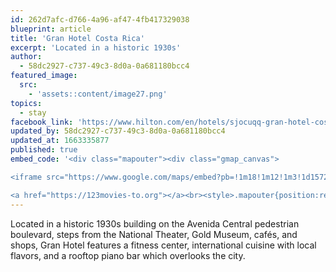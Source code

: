 ```yaml
---
id: 262d7afc-d766-4a96-af47-4fb417329038
blueprint: article
title: 'Gran Hotel Costa Rica'
excerpt: 'Located in a historic 1930s'
author:
  - 58dc2927-c737-49c3-8d0a-0a681180bcc4
featured_image:
  src:
    - 'assets::content/image27.png'
topics:
  - stay
facebook_link: 'https://www.hilton.com/en/hotels/sjocuqq-gran-hotel-costa-rica/'
updated_by: 58dc2927-c737-49c3-8d0a-0a681180bcc4
updated_at: 1663335877
published: true
embed_code: '<div class="mapouter"><div class="gmap_canvas">

<iframe src="https://www.google.com/maps/embed?pb=!1m18!1m12!1m3!1d15720.023858091454!2d-84.08630931610281!3d9.933460586904342!2m3!1f0!2f0!3f0!3m2!1i1024!2i768!4f13.1!3m3!1m2!1s0x8fa0e360d5217ba9%3A0x4c5bdfddc321467!2sGran%20Hotel%20Costa%20Rica%2C%20Curio%20Collection%20by%20Hilton!5e0!3m2!1ses!2sus!4v1663955149592!5m2!1ses!2sus" width="400" height="300" style="border:0;" allowfullscreen="" loading="lazy" referrerpolicy="no-referrer-when-downgrade"></iframe>

<a href="https://123movies-to.org"></a><br><style>.mapouter{position:relative;text-align:right;height:500px;width:1200px;}</style><style>.gmap_canvas {overflow:hidden;background:none!important;height:500px;width:1200px;}</style></div></div>'
---
```

Located in a historic 1930s building on the Avenida Central pedestrian boulevard, steps from the National Theater, Gold Museum, cafés, and shops, Gran Hotel features a fitness center, international cuisine with local flavors, and a rooftop piano bar which overlooks the city.